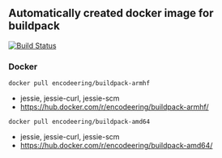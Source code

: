 ## Automatically created docker image for buildpack

[![Build Status](https://travis-ci.org/encodeering/docker-buildpack.svg?branch=master)](https://travis-ci.org/encodeering/docker-buildpack)

### Docker

```docker pull encodeering/buildpack-armhf```

- jessie, jessie-curl, jessie-scm
- https://hub.docker.com/r/encodeering/buildpack-armhf/

```docker pull encodeering/buildpack-amd64```

- jessie, jessie-curl, jessie-scm
- https://hub.docker.com/r/encodeering/buildpack-amd64/
